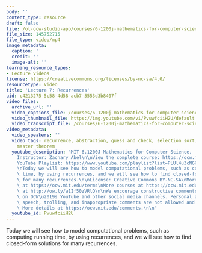 ```yaml
---
body: ''
content_type: resource
draft: false
file: /ol-ocw-studio-app/courses/6-1200j-mathematics-for-computer-science-spring-2024/61200-sp24-lecture07-2024feb29_360p_16_9.mp4
file_size: 145752715
file_type: video/mp4
image_metadata:
  caption: ''
  credit: ''
  image-alt: ''
learning_resource_types:
- Lecture Videos
license: https://creativecommons.org/licenses/by-nc-sa/4.0/
resourcetype: Video
title: 'Lecture 7: Recurrences'
uid: c4213275-5c58-4d58-acb7-5553d3b8407f
video_files:
  archive_url: ''
  video_captions_file: /courses/6-1200j-mathematics-for-computer-science-spring-2024/1FNT1pqfHkqCM0hCRYhxyTdft3NSBvoU-_transcript.webvtt
  video_thumbnail_file: https://img.youtube.com/vi/PvuwfciiH2U/default.jpg
  video_transcript_file: /courses/6-1200j-mathematics-for-computer-science-spring-2024/1FNT1pqfHkqCM0hCRYhxyTdft3NSBvoU-_transcript.pdf
video_metadata:
  video_speakers: ''
  video_tags: recurrence, abstraction, guess and check, selection sort, merge sort,
    master theorem
  youtube_description: "MIT 6.1200J Mathematics for Computer Science,  Spring 2024\n\
    Instructor: Zachary Abel\n\nView the complete course: https://ocw.mit.edu/courses/6-1200j-mathematics-for-computer-science-spring-2024/\n\
    YouTube Playlist: https://www.youtube.com/playlist?list=PLUl4u3cNGP61VNvICqk2HXJTonnKgAc9d\n\
    \nToday we will see how to model computational problems, such as computing running\
    \ time, by using recurrences, and we will see how to find closed-form solutions\
    \ for many recurrences.\n\nLicense: Creative Commons BY-NC-SA\nMore information\
    \ at https://ocw.mit.edu/terms\nMore courses at https://ocw.mit.edu\nSupport OCW\
    \ at http://ow.ly/a1If50zVRlQ\n\nWe encourage constructive comments and discussion\
    \ on OCW\u2019s YouTube and other social media channels. Personal attacks, hate\
    \ speech, trolling, and inappropriate comments are not allowed and may be removed.\
    \ More details at https://ocw.mit.edu/comments.\n\n"
  youtube_id: PvuwfciiH2U
---
```

Today we will see how to model computational problems, such as computing running time, by using recurrences, and we will see how to find closed-form solutions for many recurrences.